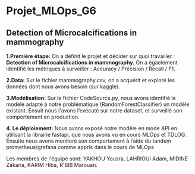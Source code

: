 # Projet_MLOps_G6
## Detection of Microcalcifications in mammography
**1.Première étape:**
On a définit le projet et décider sur quoi travailler : **Detection of Microcalcifications in mammography**.
On a égaelement identifié les métriques à surveiller :
Accuracy / Précision / Recall / F1.

**2.Data:**
Sur le fichier mammography.csv, on a acquérit et exploré les données dont nous avons besoin (sur kaggle).

**3.Modélisation:**
Sur le fichier CodeSource.py, nous avons identifié le modèle adapté à notre problématique (RandomForestClassifier) un modèle existant.
Ensuit nous l'avons l’exécuté sur notre dataset, et surveillé son comportement en production.

**4. Le déploiement:**
Nous avons exposé notre modèle en mode API en utilisant la librairie fastapi, que nous avons vu en cours MLOps et TDLOG.
Ensuite nous avons monitoré son comportement à l’aide du tandem prometheus/grafana comme appris dans le cours de MLOps

Les membres de l'équipe sont: 
YAKHOU Yousra,
LAHRIOUI Adam,
MIDINE Zakaria,
KARIM Hiba,
R'BIB Marouan.
